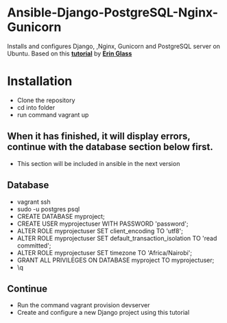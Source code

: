 # Ansible-Django-PostgreSQL-Nginx-Gunicorn
Installs and configures Django, ,Nginx, Gunicorn and PostgreSQL server on Ubuntu. Based on this [**tutorial**](https://www.digitalocean.com/community/tutorials/how-to-set-up-django-with-postgres-nginx-and-gunicorn-on-ubuntu-20-04) by [**Erin Glass**](https://www.linkedin.com/in/erinroseglass/)

# Installation 
* Clone the repository
* cd into folder
* run command vagrant up
## When it has finished, it will display errors, continue with the database section below first.
* This section will be included in ansible in the next version
## Database
* vagrant ssh
* sudo -u postgres psql
* CREATE DATABASE myproject;
* CREATE USER myprojectuser WITH PASSWORD 'password';
* ALTER ROLE myprojectuser SET client_encoding TO 'utf8';
* ALTER ROLE myprojectuser SET default_transaction_isolation TO 'read committed';
* ALTER ROLE myprojectuser SET timezone TO 'Africa/Nairobi';
* GRANT ALL PRIVILEGES ON DATABASE myproject TO myprojectuser;
* \q

## Continue
* Run the command vagrant provision devserver
* Create and configure a new Django project using this tutorial 